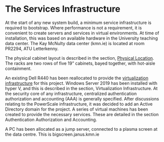 # The Services Infrastructure # 

At the start of any new system build, a minimum service infrastructure is required to bootstrap. 
Where performance is not a requirement, it is convenient to create servers and services in virtual environments. 
At time of installation, this was based on available hardware in the University teaching data center. 
The Kay McNulty data center (kmn.ie) is located at room PR2294, ATU Letterkenny. 

The physical cabinet layout is described in the section, [Physical Location](PhysicalLocation.md). 
The racks are two rows of five 19” cabinets, bayed together, with hot-aisle containment.

An existing Dell R440 has been reallocated to provide the [virtualization infrastructure](vi.md) for this project. 
Windows Server 2019 has been installed with hyper V, and this is described in the section, Virtualization Infrastructure.
At the security core of any infrastructure, centralized authentication authorization and accounting (AAA) is generally specified. 
After discussions relating to the PowerScale infrastructure, it was decided to add an Active Directory domain for the project. 
A series of virtual machines has been created to provide the necessary services. 
These are detailed in the section Authentication Authorization and Accounting.

A PC has been allocated as a jump server, connected to a plasma screen at the data centre.
This is bigscreen.janus.kmn.ie
